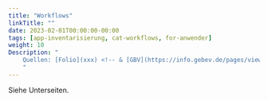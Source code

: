```yaml
---
title: "Workflows"
linkTitle: ""
date: 2023-02-01T00:00:00-00:00
tags: [app-inventarisierung, cat-workflows, for-anwender]
weight: 10
Description: "
    Quellen: [Folio](xxx) <!-- & [GBV](https://info.gebev.de/pages/viewpage.action?pageId=851935411) -->
    "
---
```


Siehe Unterseiten.
